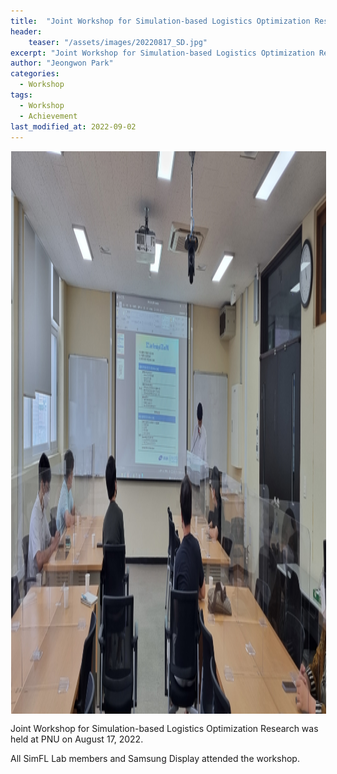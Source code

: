 ```yaml
---
title:  "Joint Workshop for Simulation-based Logistics Optimization Research"
header:
    teaser: "/assets/images/20220817_SD.jpg"
excerpt: "Joint Workshop for Simulation-based Logistics Optimization Research was held at PNU on August 17, 2022."
author: "Jeongwon Park"
categories:
  - Workshop
tags:
  - Workshop
  - Achievement
last_modified_at: 2022-09-02
---
```

<img align="center" width="900" height="900" style="border: 1px solid white" src="/assets/images/20220817_SD.jpg"> 

Joint Workshop for Simulation-based Logistics Optimization Research was held at PNU on August 17, 2022.

All SimFL Lab members and Samsung Display attended the workshop.

